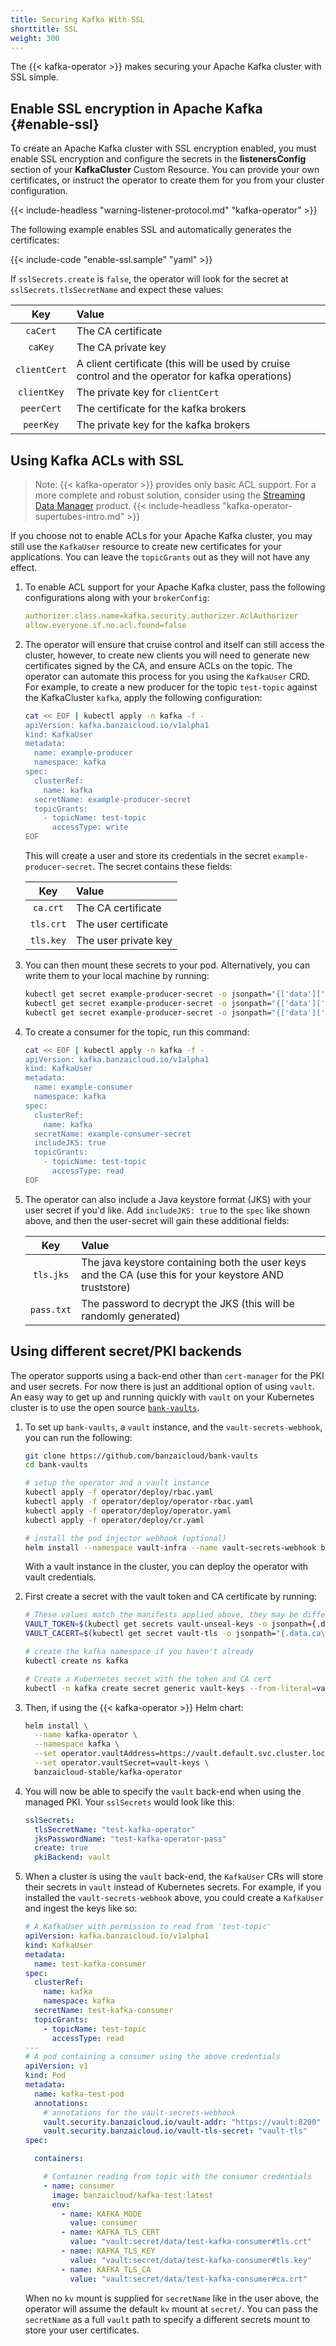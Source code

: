 ```yaml
---
title: Securing Kafka With SSL
shorttitle: SSL
weight: 300
---
```


The {{< kafka-operator >}} makes securing your Apache Kafka cluster with SSL simple.

## Enable SSL encryption in Apache Kafka {#enable-ssl}

To create an Apache Kafka cluster with SSL encryption enabled, you must enable SSL encryption and configure the secrets in the **listenersConfig** section of your **KafkaCluster** Custom Resource. You can provide your own certificates, or instruct the operator to create them for you from your cluster configuration.

{{< include-headless "warning-listener-protocol.md" "kafka-operator" >}}

The following example enables SSL and automatically generates the certificates:

{{< include-code "enable-ssl.sample" "yaml" >}}

If `sslSecrets.create` is `false`, the operator will look for the secret at `sslSecrets.tlsSecretName` and expect these values:

| Key          | Value              |
|:------------:|:-------------------|
| `caCert`     | The CA certificate |
| `caKey`      | The CA private key |
| `clientCert` | A client certificate (this will be used by cruise control and the operator for kafka operations) |
| `clientKey`  | The private key for `clientCert` |
| `peerCert`   | The certificate for the kafka brokers |
| `peerKey`    | The private key for the kafka brokers |

## Using Kafka ACLs with SSL

> Note: {{< kafka-operator >}} provides only basic ACL support. For a more complete and robust solution, consider using the [Streaming Data Manager](https://banzaicloud.com/products/supertubes/) product.
> {{< include-headless "kafka-operator-supertubes-intro.md" >}}

If you choose not to enable ACLs for your Apache Kafka cluster, you may still use the `KafkaUser` resource to create new certificates for your applications.
You can leave the `topicGrants` out as they will not have any effect.

1. To enable ACL support for your Apache Kafka cluster, pass the following configurations along with your `brokerConfig`:

    ```yaml
    authorizer.class.name=kafka.security.authorizer.AclAuthorizer
    allow.everyone.if.no.acl.found=false
    ```

1. The operator will ensure that cruise control and itself can still access the cluster, however, to create new clients
you will need to generate new certificates signed by the CA, and ensure ACLs on the topic. The operator can automate this process for you using the `KafkaUser` CRD.
    For example, to create a new producer for the topic `test-topic` against the KafkaCluster `kafka`, apply the following configuration:

    ```bash
    cat << EOF | kubectl apply -n kafka -f -
    apiVersion: kafka.banzaicloud.io/v1alpha1
    kind: KafkaUser
    metadata:
      name: example-producer
      namespace: kafka
    spec:
      clusterRef:
        name: kafka
      secretName: example-producer-secret
      topicGrants:
        - topicName: test-topic
          accessType: write
    EOF
    ```

    This will create a user and store its credentials in the secret `example-producer-secret`. The secret contains these fields:

    | Key          | Value                |
    |:------------:|:---------------------|
    | `ca.crt`     | The CA certificate   |
    | `tls.crt`    | The user certificate |
    | `tls.key`    | The user private key |

1. You can then mount these secrets to your pod. Alternatively, you can write them to your local machine by running:

    ```bash
    kubectl get secret example-producer-secret -o jsonpath="{['data']['ca\.crt']}" | base64 -d > ca.crt
    kubectl get secret example-producer-secret -o jsonpath="{['data']['tls\.crt']}" | base64 -d > tls.crt
    kubectl get secret example-producer-secret -o jsonpath="{['data']['tls\.key']}" | base64 -d > tls.key
    ```

1. To create a consumer for the topic, run this command:

    ```bash
    cat << EOF | kubectl apply -n kafka -f -
    apiVersion: kafka.banzaicloud.io/v1alpha1
    kind: KafkaUser
    metadata:
      name: example-consumer
      namespace: kafka
    spec:
      clusterRef:
        name: kafka
      secretName: example-consumer-secret
      includeJKS: true
      topicGrants:
        - topicName: test-topic
          accessType: read
    EOF
    ```

1. The operator can also include a Java keystore format (JKS) with your user secret if you'd like. Add `includeJKS: true` to the `spec` like shown above, and then the user-secret will gain these additional fields:

    | Key                     | Value                |
    |:-----------------------:|:---------------------|
    | `tls.jks`               | The java keystore containing both the user keys and the CA (use this for your keystore AND truststore) |
    | `pass.txt`              | The password to decrypt the JKS (this will be randomly generated) |

## Using different secret/PKI backends

The operator supports using a back-end other than `cert-manager` for the PKI and user secrets.
For now there is just an additional option of using `vault`.
An easy way to get up and running quickly with `vault` on your Kubernetes cluster is to use the open source [`bank-vaults`](https://banzaicloud.com/products/bank-vaults/).

1. To set up `bank-vaults`, a `vault` instance, and the `vault-secrets-webhook`, you can run the following:

    ```bash
    git clone https://github.com/banzaicloud/bank-vaults
    cd bank-vaults

    # setup the operator and a vault instance
    kubectl apply -f operator/deploy/rbac.yaml
    kubectl apply -f operator/deploy/operator-rbac.yaml
    kubectl apply -f operator/deploy/operator.yaml
    kubectl apply -f operator/deploy/cr.yaml

    # install the pod injector webhook (optional)
    helm install --namespace vault-infra --name vault-secrets-webhook banzaicloud-stable/vault-secrets-webhook
    ```

    With a vault instance in the cluster, you can deploy the operator with vault credentials.
1. First create a secret with the vault token and CA certificate by running:

    ```bash
    # These values match the manifests applied above, they may be different for you
    VAULT_TOKEN=$(kubectl get secrets vault-unseal-keys -o jsonpath={.data.vault-root} | base64 --decode)
    VAULT_CACERT=$(kubectl get secret vault-tls -o jsonpath="{.data.ca\.crt}" | base64 --decode)

    # create the kafka namespace if you haven't already
    kubectl create ns kafka

    # Create a Kubernetes secret with the token and CA cert
    kubectl -n kafka create secret generic vault-keys --from-literal=vault.token=${VAULT_TOKEN} --from-literal=ca.crt="${VAULT_CACERT}"
    ```

1. Then, if using the {{< kafka-operator >}} Helm chart:

    ```bash
    helm install \
      --name kafka-operator \
      --namespace kafka \
      --set operator.vaultAddress=https://vault.default.svc.cluster.local:8200 \
      --set operator.vaultSecret=vault-keys \
      banzaicloud-stable/kafka-operator
    ```

1. You will now be able to specify the `vault` back-end when using the managed PKI. Your `sslSecrets` would look like this:

    ```yaml
    sslSecrets:
      tlsSecretName: "test-kafka-operator"
      jksPasswordName: "test-kafka-operator-pass"
      create: true
      pkiBackend: vault
    ```

1. When a cluster is using the `vault` back-end, the `KafkaUser` CRs will store their secrets in `vault` instead of Kubernetes secrets. For example, if you installed the `vault-secrets-webhook` above, you could create a `KafkaUser` and ingest the keys like so:

    ```yaml
    # A KafkaUser with permission to read from 'test-topic'
    apiVersion: kafka.banzaicloud.io/v1alpha1
    kind: KafkaUser
    metadata:
      name: test-kafka-consumer
    spec:
      clusterRef:
        name: kafka
        namespace: kafka
      secretName: test-kafka-consumer
      topicGrants:
        - topicName: test-topic
          accessType: read
    ---
    # A pod containing a consumer using the above credentials
    apiVersion: v1
    kind: Pod
    metadata:
      name: kafka-test-pod
      annotations:
        # annotations for the vault-secrets-webhook
        vault.security.banzaicloud.io/vault-addr: "https://vault:8200"
        vault.security.banzaicloud.io/vault-tls-secret: "vault-tls"
    spec:

      containers:

        # Container reading from topic with the consumer credentials
        - name: consumer
          image: banzaicloud/kafka-test:latest
          env:
            - name: KAFKA_MODE
              value: consumer
            - name: KAFKA_TLS_CERT
              value: "vault:secret/data/test-kafka-consumer#tls.crt"
            - name: KAFKA_TLS_KEY
              value: "vault:secret/data/test-kafka-consumer#tls.key"
            - name: KAFKA_TLS_CA
              value: "vault:secret/data/test-kafka-consumer#ca.crt"
    ```

    When no `kv` mount is supplied for `secretName` like in the user above, the operator will assume the default `kv` mount at `secret/`.
    You can pass the `secretName` as a full `vault` path to specify a different secrets mount to store your user certificates.
